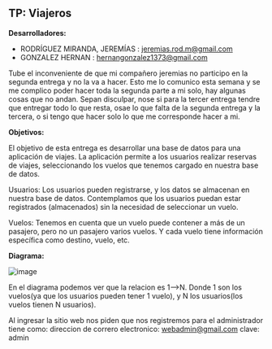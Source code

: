 ## TP: Viajeros


**Desarrolladores:**

   - RODRÍGUEZ MIRANDA, JEREMÍAS : jeremias.rod.m@gmail.com
   - GONZALEZ HERNAN : hernangonzalez1373@gmail.com

Tube el inconveniente de que mi compañero jeremias no participo en la segunda entrega y no la va a hacer. Esto me lo comunico esta semana y se me complico poder hacer toda la segunda parte a mi solo, hay algunas cosas que no andan. Sepan disculpar, nose si para la tercer entrega tendre que entregar todo lo que resta, osae lo que falta de la segunda entrega y la tercera, o si tengo que hacer solo lo que me corresponde hacer a mi.

**Objetivos:**

El objetivo de esta entrega es desarrollar una base de datos para una aplicación de viajes. La aplicación permite a los usuarios realizar reservas de viajes, seleccionando los vuelos que tenemos cargado en nuestra base de datos.

Usuarios: Los usuarios pueden registrarse, y los datos se almacenan en nuestra base de datos. Contemplamos que los usuarios puedan estar registrados (almacenados) sin la necesidad de seleccionar un vuelo.

Vuelos: Tenemos en cuenta que un vuelo puede contener a más de un pasajero, pero no un pasajero varios vuelos. Y cada vuelo tiene información específica como destino, vuelo, etc.



**Diagrama:**


![image](https://github.com/user-attachments/assets/5f83f2fc-3e3d-4420-ac6f-97eba6ba2ac2)


 

En el diagrama podemos ver que la relacion es 1-->N. Donde 1 son los vuelos(ya que los usuarios pueden tener 1 vuelo), y N los usuarios(los vuelos tienen N usuarios).


Al ingresar la sitio web nos piden que nos registremos para el administrador tiene como:
   direccion de correro electronico: webadmin@gmail.com
   clave: admin


